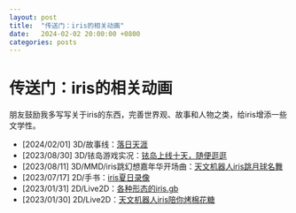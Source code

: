 ```yaml
---
layout: post
title:  "传送门：iris的相关动画"
date:   2024-02-02 20:00:00 +0800
categories: posts
---
```


# 传送门：iris的相关动画

朋友鼓励我多写写关于iris的东西，完善世界观、故事和人物之类，给iris增添一些文学性。

- [2024/02/01] 3D/故事线：[落日天涯](https://www.bilibili.com/video/BV1c6421V7av/)
- [2023/08/30] 3D/铱岛游戏实况：[铱岛上线十天，随便逛逛](https://www.bilibili.com/video/BV1Bu4y1C7Lq/)
- [2023/08/11] 3D/MMD/iris跳幻想嘉年华开场曲：[天文机器人iris跳月球名舞](https://www.bilibili.com/video/BV1Ru4y1X765/)
- [2023/07/17] 2D/手书：[iris夏日录像](https://www.bilibili.com/video/BV1mu4y1S7BR/)
- [2023/01/31] 2D/Live2D：[各种形态的iris.gb](https://www.bilibili.com/video/BV1hs4y1s7CK/)
- [2023/01/30] 2D/Live2D：[天文机器人iris陪你烤棉花糖](https://www.bilibili.com/video/BV1V24y167sv/)

